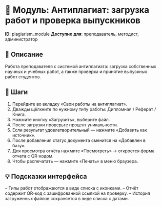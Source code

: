 # 📘 Модуль: Антиплагиат: загрузка работ и проверка выпускников
**ID**: plagiarism_module
**Доступно для**: преподаватель, методист, администратор

## 📝 Описание
Работа преподавателя с системой антиплагиата: загрузка собственных научных и учебных работ, а также проверка и принятие выпускных работ студентов.

## 🩜 Шаги
1. Перейдите во вкладку «Свои работы на антиплагиат».
2. Дважды щёлкните по нужному типу работы: Дипломная / Реферат / Книга.
3. Нажмите кнопку «Загрузить», выберите файл.
4. После загрузки проверьте процент уникальности.
5. Если результат удовлетворительный — нажмите «Добавить как источник».
6. После добавления статус документа сменится на «Добавлен в базу».
7. Для просмотра отчёта нажмите «Посмотреть» → откроется форма отчета с QR-кодом.
8. Чтобы распечатать — нажмите «Печать» в меню браузера.

## 💡 Подсказки интерфейса
– Типы работ отображаются в виде списка с иконками.
– Отчёт содержит QR-код с зашифрованной ссылкой на проверку.
– История загруженных файлов сохраняется в виде списка с датами.
